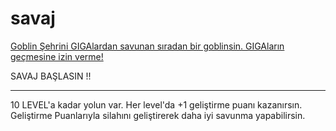# savaj
<u>Goblin Şehrini GIGAlardan savunan sıradan bir goblinsin. GIGAların geçmesine izin verme!</u>

SAVAJ BAŞLASIN !!

<hr>

10 LEVEL'a kadar yolun var. Her level'da +1 geliştirme puanı kazanırsın. Geliştirme Puanlarıyla silahını geliştirerek daha iyi savunma yapabilirsin.
